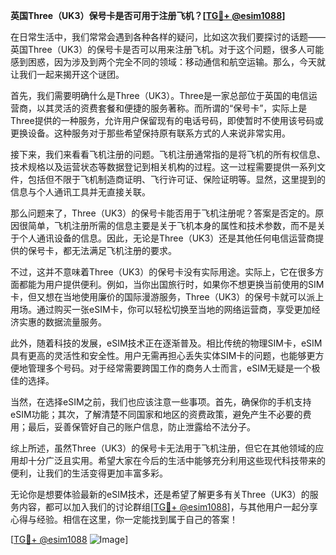**英国Three（UK3）保号卡是否可用于注册飞机？[[TG💪+ @esim1088](https://t.me/s/esim1088)]**

在日常生活中，我们常常会遇到各种各样的疑问，比如这次我们要探讨的话题——英国Three（UK3）的保号卡是否可以用来注册飞机。对于这个问题，很多人可能感到困惑，因为涉及到两个完全不同的领域：移动通信和航空运输。那么，今天就让我们一起来揭开这个谜团。

首先，我们需要明确什么是Three（UK3）。Three是一家总部位于英国的电信运营商，以其灵活的资费套餐和便捷的服务著称。而所谓的“保号卡”，实际上是Three提供的一种服务，允许用户保留现有的电话号码，即使暂时不使用该号码或更换设备。这种服务对于那些希望保持原有联系方式的人来说非常实用。

接下来，我们来看看飞机注册的问题。飞机注册通常指的是将飞机的所有权信息、技术规格以及运营状态等数据登记到相关机构的过程。这一过程需要提供一系列文件，包括但不限于飞机制造商证明、飞行许可证、保险证明等。显然，这里提到的信息与个人通讯工具并无直接关联。

那么问题来了，Three（UK3）的保号卡能否用于飞机注册呢？答案是否定的。原因很简单，飞机注册所需的信息主要是关于飞机本身的属性和技术参数，而不是关于个人通讯设备的信息。因此，无论是Three（UK3）还是其他任何电信运营商提供的保号卡，都无法满足飞机注册的要求。

不过，这并不意味着Three（UK3）的保号卡没有实际用途。实际上，它在很多方面都能为用户提供便利。例如，当你出国旅行时，如果你不想更换当前使用的SIM卡，但又想在当地使用廉价的国际漫游服务，Three（UK3）的保号卡就可以派上用场。通过购买一张eSIM卡，你可以轻松切换至当地的网络运营商，享受更加经济实惠的数据流量服务。

此外，随着科技的发展，eSIM技术正在逐渐普及。相比传统的物理SIM卡，eSIM具有更高的灵活性和安全性。用户无需再担心丢失实体SIM卡的问题，也能够更方便地管理多个号码。对于经常需要跨国工作的商务人士而言，eSIM无疑是一个极佳的选择。

当然，在选择eSIM之前，我们也应该注意一些事项。首先，确保你的手机支持eSIM功能；其次，了解清楚不同国家和地区的资费政策，避免产生不必要的费用；最后，妥善保管好自己的账户信息，防止泄露给不法分子。

综上所述，虽然Three（UK3）的保号卡无法用于飞机注册，但它在其他领域的应用却十分广泛且实用。希望大家在今后的生活中能够充分利用这些现代科技带来的便利，让我们的生活变得更加丰富多彩。

无论你是想要体验最新的eSIM技术，还是希望了解更多有关Three（UK3）的服务内容，都可以加入我们的讨论群组[[TG💪+ @esim1088](https://t.me/s/esim1088)]，与其他用户一起分享心得与经验。相信在这里，你一定能找到属于自己的答案！

[[TG💪+ @esim1088](https://t.me/s/esim1088) ![Image](https://i.postimg.cc/4NQfJmqS/Snipaste-2025-05-13-00-14-12.png)]